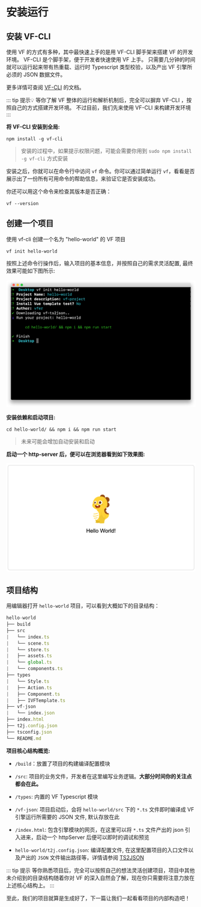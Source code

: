 # 安装运行


## 安装 VF-CLI 

使用 VF 的方式有多种，其中最快速上手的是用 VF-CLI 脚手架来搭建 VF 的开发环境。
VF-CLI 是个脚手架，便于开发者快速使用 VF 上手。
只需要几分钟的时间就可以运行起来带有热重载、运行时 Typescript 类型校验，以及产出 VF 引擎所必须的 JSON 数据文件。

更多详情可查阅 [VF-CLI](https://github.com/vipkid-edu/vf-cli) 的文档。

::: tip 提示💡
等你了解 VF 整体的运行和解析机制后，完全可以摒弃 VF-CLI ，按照自己的方式搭建开发环境。
不过目前，我们先来使用 VF-CLI 来构建开发环境
:::

**将 VF-CLI 安装到全局:**

```shell script
npm install -g vf-cli
```
> 安装的过程中，如果提示权限问题，可能会需要你用到 ```sudo npm install -g vf-cli``` 方式安装
    
安装之后，你就可以在命令行中访问 ``vf`` 命令。你可以通过简单运行 ``vf``，看看是否展示出了一份所有可用命令的帮助信息，来验证它是否安装成功。

你还可以用这个命令来检查其版本是否正确：
```shell script
vf --version
```

## 创建一个项目

使用 vf-cli 创建一个名为 "hello-world" 的 VF 项目
```shell script
vf init hello-world
```

按照上述命令行操作后，输入项目的基本信息，并按照自己的需求灵活配置, 最终效果可能如下图所示:
<br/>  
![image](../assets/vf-cli-init.png)

**安装依赖和启动项目:**
```shell script
cd hello-world/ && npm i && npm run start
```
> 未来可能会增加自动安装和启动

**启动一个 http-server 后，便可以在浏览器看到如下效果图:**

![image](../assets/vf-hello.png)

## 项目结构
用编辑器打开 `hello-world` 项目，可以看到大概如下的目录结构：
```javascript
hello-world
├── build
├── src
|   └── index.ts
|   └── scene.ts
|   └── store.ts 
|   ├── assets.ts
|   └── global.ts 
|   └── components.ts
├── types
|   └── Style.ts
|   ├── Action.ts
|   ├── Component.ts
|   ├── IVFTemplate.ts
├── vf-json
|   └── index.json
├── index.html
├── t2j.config.json
├── tsconfig.json
└── README.md
```
**项目核心结构概览:**

* `/build`：放置了项目的构建编译配置模块

* `/src`: 项目的业务文件，开发者在这里编写业务逻辑。**大部分时间你的关注点都会在此。**

* `/types`: 内置的 VF Typescript 模块

* `/vf-json`: 项目启动后，会将 ``hello-world/src`` 下的 `*.ts` 文件即时编译成 VF 引擎运行所需要的 JSON 文件, 默认存放在此

* `/index.html`:  包含引擎模块的网页，在这里可以将 `*.ts` 文件产出的 json 引入进来，启动一个 httpServer 后便可以即时的调试和预览

* `hello-world/t2j.config.json`: 编译配置文件, 在这里配置项目的入口文件以及产出的 `JSON` 文件输出路径等，详情请参阅 [TS2JSON](https://github.com/vipkid-edu/vf-ts2json)

::: tip 提示
等你熟悉项目后，完全可以按照自己的想法灵活创建项目，项目中其他未介绍到的目录结构随着你对 VF 的深入自然会了解，现在你只需要将注意力放在上述核心结构上。
:::

至此，我们的项目就算是生成好了，下一篇让我们一起看看项目的内部构造吧！

